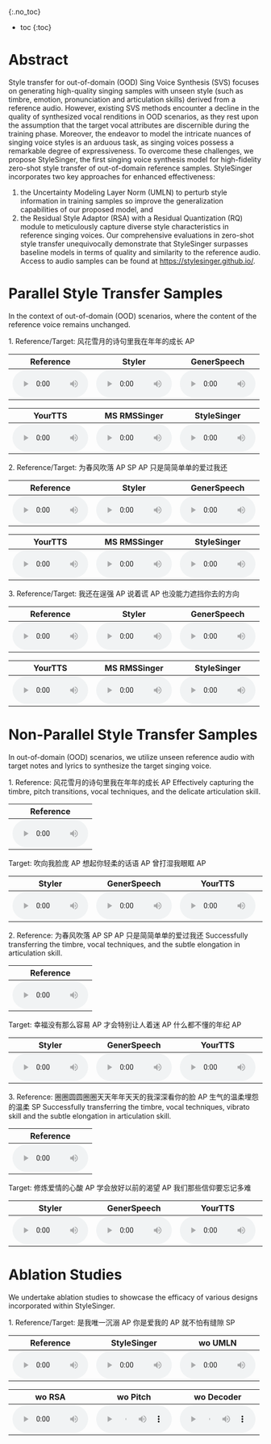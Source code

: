 {:.no_toc}
* toc
{:toc}

# Abstract

Style transfer for out-of-domain (OOD) Sing Voice Synthesis (SVS) focuses on generating high-quality singing samples with unseen style (such as timbre, emotion, pronunciation and articulation skills) derived from a reference audio.
However, existing SVS methods encounter a decline in the quality of synthesized vocal renditions in OOD scenarios, as they rest upon the assumption that the target vocal attributes are discernible during the training phase.
Moreover, the endeavor to model the intricate nuances of singing voice styles is an arduous task, as singing voices possess a remarkable degree of expressiveness.
To overcome these challenges, we propose StyleSinger, the first singing voice synthesis model for high-fidelity zero-shot style transfer of out-of-domain reference samples. 
StyleSinger incorporates two key approaches for enhanced effectiveness: 
1) the Uncertainty Modeling Layer Norm (UMLN) to perturb style information in training samples so improve  the generalization capabilities of our proposed model, and 
2) the Residual Style Adaptor (RSA) with a Residual Quantization (RQ) module to meticulously capture diverse style characteristics in reference singing voices.
Our comprehensive evaluations in zero-shot style transfer unequivocally demonstrate that StyleSinger surpasses baseline models in terms of quality and similarity to the reference audio.
Access to audio samples can be found at https://stylesinger.github.io/.

# Parallel Style Transfer Samples

In the context of out-of-domain (OOD) scenarios, where the content of the reference voice remains unchanged.

<ruby>1. Reference/Target: 风花雪月的诗句里我在年年的成长 AP</ruby>
<table style='width: 100%;'>
	<thead>
		<tr>
			<th style="text-align: center">Reference</th>
			<th style="text-align: center">Styler</th>
			<th style="text-align: center">GenerSpeech</th>
		</tr>
	</thead>
	<tbody>
		<tr>
			<td style="text-align: center"><audio controls style="width: 150px;"><source src="wavs/parallel/ref/001.wav" type="audio/wav"></audio></td>
			<td style="text-align: center"><audio controls style="width: 150px;"><source src="wavs/parallel/styler/001.wav" type="audio/wav"></audio></td>
			<td style="text-align: center"><audio controls style="width: 150px;"><source src="wavs/parallel/speech/001.wav" type="audio/wav"></audio></td>
		</tr>
	</tbody>
</table>

<table style='width: 100%;'>
	<thead>
		<tr>
      			<th style="text-align: center">YourTTS</th>
			<th style="text-align: center">MS RMSSinger</th>
			<th style="text-align: center">StyleSinger</th>
		</tr>
	</thead>
	<tbody>
		<tr>
      			<td style="text-align: center"><audio controls style="width: 150px;"><source src="wavs/parallel/yourtts/001.wav" type="audio/wav"></audio></td>
			<td style="text-align: center"><audio controls style="width: 150px;"><source src="wavs/parallel/rms/001.wav" type="audio/wav"></audio></td>
      			<td style="text-align: center"><audio controls style="width: 150px;"><source src="wavs/parallel/styesinger/001.wav" type="audio/wav"></audio></td>
		</tr>
	</tbody>
</table>

<ruby>2. Reference/Target: 为春风吹落 AP SP AP 只是简简单单的爱过我还</ruby>
<table style='width: 100%;'>
	<thead>
		<tr>
			<th style="text-align: center">Reference</th>
			<th style="text-align: center">Styler</th>
			<th style="text-align: center">GenerSpeech</th>
		</tr>
	</thead>
	<tbody>
		<tr>
			<td style="text-align: center"><audio controls style="width: 150px;"><source src="wavs/parallel/ref/002.wav" type="audio/wav"></audio></td>
			<td style="text-align: center"><audio controls style="width: 150px;"><source src="wavs/parallel/styler/002.wav" type="audio/wav"></audio></td>
			<td style="text-align: center"><audio controls style="width: 150px;"><source src="wavs/parallel/speech/002.wav" type="audio/wav"></audio></td>
		</tr>
	</tbody>
</table>

<table style='width: 100%;'>
	<thead>
		<tr>
      			<th style="text-align: center">YourTTS</th>
			<th style="text-align: center">MS RMSSinger</th>
			<th style="text-align: center">StyleSinger</th>
		</tr>
	</thead>
	<tbody>
		<tr>
      			<td style="text-align: center"><audio controls style="width: 150px;"><source src="wavs/parallel/yourtts/002.wav" type="audio/wav"></audio></td>
			<td style="text-align: center"><audio controls style="width: 150px;"><source src="wavs/parallel/rms/002.wav" type="audio/wav"></audio></td>
      			<td style="text-align: center"><audio controls style="width: 150px;"><source src="wavs/parallel/styesinger/002.wav" type="audio/wav"></audio></td>
		</tr>
	</tbody>
</table>

<ruby>3. Reference/Target: 我还在逞强 AP 说着谎 AP 也没能力遮挡你去的方向</ruby>
<table style='width: 100%;'>
	<thead>
		<tr>
			<th style="text-align: center">Reference</th>
			<th style="text-align: center">Styler</th>
			<th style="text-align: center">GenerSpeech</th>
		</tr>
	</thead>
	<tbody>
		<tr>
			<td style="text-align: center"><audio controls style="width: 150px;"><source src="wavs/parallel/ref/003.wav" type="audio/wav"></audio></td>
			<td style="text-align: center"><audio controls style="width: 150px;"><source src="wavs/parallel/styler/003.wav" type="audio/wav"></audio></td>
			<td style="text-align: center"><audio controls style="width: 150px;"><source src="wavs/parallel/speech/003.wav" type="audio/wav"></audio></td>
		</tr>
	</tbody>
</table>

<table style='width: 100%;'>
	<thead>
		<tr>
      			<th style="text-align: center">YourTTS</th>
			<th style="text-align: center">MS RMSSinger</th>
			<th style="text-align: center">StyleSinger</th>
		</tr>
	</thead>
	<tbody>
		<tr>
      			<td style="text-align: center"><audio controls style="width: 150px;"><source src="wavs/parallel/yourtts/003.wav" type="audio/wav"></audio></td>
			<td style="text-align: center"><audio controls style="width: 150px;"><source src="wavs/parallel/rms/003.wav" type="audio/wav"></audio></td>
      			<td style="text-align: center"><audio controls style="width: 150px;"><source src="wavs/parallel/styesinger/003.wav" type="audio/wav"></audio></td>
		</tr>
	</tbody>
</table>

# Non-Parallel Style Transfer Samples

In out-of-domain (OOD) scenarios, we utilize unseen reference audio with target notes and lyrics to synthesize the target singing voice. 

<ruby>1. Reference: 风花雪月的诗句里我在年年的成长 AP</ruby>
<ruby>Effectively capturing the timbre, pitch transitions, vocal techniques, and the delicate articulation skill.</ruby>
<table style='width: 100%;'>
	<thead>
		<tr>
			<th style="text-align: center">Reference</th>
		</tr>
	</thead>
	<tbody>
		<tr>
			<td style="text-align: center"><audio controls style="width: 150px;"><source src="wavs/nonparallel/ref/001.wav" type="audio/wav"></audio></td>
		</tr>
	</tbody>
</table>

<ruby>Target: 吹向我脸庞 AP 想起你轻柔的话语 AP 曾打湿我眼眶 AP</ruby>
<table style='width: 100%;'>
	<thead>
		<tr>
			<th style="text-align: center">Styler</th>
			<th style="text-align: center">GenerSpeech</th>
      			<th style="text-align: center">YourTTS</th>
			<th style="text-align: center">MS RMSSinger</th>
			<th style="text-align: center">StyleSinger</th>
		</tr>
	</thead>
	<tbody>
		<tr>
			<td style="text-align: center"><audio controls style="width: 150px;"><source src="wavs/nonparallel/styler/001.wav" type="audio/wav"></audio></td>
			<td style="text-align: center"><audio controls style="width: 150px;"><source src="wavs/nonparallel/generspeech/001.wav" type="audio/wav"></audio></td>
      			<td style="text-align: center"><audio controls style="width: 150px;"><source src="wavs/nonparallel/yourtts/001.wav" type="audio/wav"></audio></td>
			<td style="text-align: center"><audio controls style="width: 150px;"><source src="wavs/nonparallel/rmssinger/001.wav" type="audio/wav"></audio></td>
      			<td style="text-align: center"><audio controls style="width: 150px;"><source src="wavs/nonparallel/stylesinger/001.wav" type="audio/wav"></audio></td>
		</tr>
	</tbody>
</table>

<ruby>2. Reference: 为春风吹落 AP SP AP 只是简简单单的爱过我还</ruby>
<ruby>Successfully transferring the timbre, vocal techniques, and the subtle elongation in articulation skill.</ruby>
<table style='width: 100%;'>
	<thead>
		<tr>
			<th style="text-align: center">Reference</th>
		</tr>
	</thead>
	<tbody>
		<tr>
			<td style="text-align: center"><audio controls style="width: 150px;"><source src="wavs/nonparallel/ref/002.wav" type="audio/wav"></audio></td>
		</tr>
	</tbody>
</table>

<ruby>Target: 幸福没有那么容易 AP 才会特别让人着迷 AP 什么都不懂的年纪 AP</ruby>
<table style='width: 100%;'>
	<thead>
		<tr>
			<th style="text-align: center">Styler</th>
			<th style="text-align: center">GenerSpeech</th>
      			<th style="text-align: center">YourTTS</th>
			<th style="text-align: center">MS RMSSinger</th>
			<th style="text-align: center">StyleSinger</th>
		</tr>
	</thead>
	<tbody>
		<tr>
			<td style="text-align: center"><audio controls style="width: 150px;"><source src="wavs/nonparallel/styler/002.wav" type="audio/wav"></audio></td>
			<td style="text-align: center"><audio controls style="width: 150px;"><source src="wavs/nonparallel/generspeech/002.wav" type="audio/wav"></audio></td>
      			<td style="text-align: center"><audio controls style="width: 150px;"><source src="wavs/nonparallel/yourtts/002.wav" type="audio/wav"></audio></td>
			<td style="text-align: center"><audio controls style="width: 150px;"><source src="wavs/nonparallel/rmssinger/002.wav" type="audio/wav"></audio></td>
      			<td style="text-align: center"><audio controls style="width: 150px;"><source src="wavs/nonparallel/stylesinger/002.wav" type="audio/wav"></audio></td>
		</tr>
	</tbody>
</table>

<ruby>3. Reference: 圈圈圆圆圈圈天天年年天天的我深深看你的脸 AP 生气的温柔埋怨的温柔 SP</ruby>
<ruby>Successfully transferring the timbre, vocal techniques, vibrato skill and the subtle elongation in articulation skill.</ruby>
<table style='width: 100%;'>
	<thead>
		<tr>
			<th style="text-align: center">Reference</th>
		</tr>
	</thead>
	<tbody>
		<tr>
			<td style="text-align: center"><audio controls style="width: 150px;"><source src="wavs/nonparallel/ref/003.wav" type="audio/wav"></audio></td>
		</tr>
	</tbody>
</table>

<ruby>Target: 修炼爱情的心酸 AP 学会放好以前的渴望 AP 我们那些信仰要忘记多难</ruby>
<table style='width: 100%;'>
	<thead>
		<tr>
			<th style="text-align: center">Styler</th>
			<th style="text-align: center">GenerSpeech</th>
      			<th style="text-align: center">YourTTS</th>
			<th style="text-align: center">MS RMSSinger</th>
			<th style="text-align: center">StyleSinger</th>
		</tr>
	</thead>
	<tbody>
		<tr>
			<td style="text-align: center"><audio controls style="width: 150px;"><source src="wavs/nonparallel/styler/003.wav" type="audio/wav"></audio></td>
			<td style="text-align: center"><audio controls style="width: 150px;"><source src="wavs/nonparallel/generspeech/003.wav" type="audio/wav"></audio></td>
      			<td style="text-align: center"><audio controls style="width: 150px;"><source src="wavs/nonparallel/yourtts/003.wav" type="audio/wav"></audio></td>
			<td style="text-align: center"><audio controls style="width: 150px;"><source src="wavs/nonparallel/rmssinger/003.wav" type="audio/wav"></audio></td>
      			<td style="text-align: center"><audio controls style="width: 150px;"><source src="wavs/nonparallel/stylesinger/003.wav" type="audio/wav"></audio></td>
		</tr>
	</tbody>
</table>

# Ablation Studies

We undertake ablation studies to showcase the efficacy of various designs incorporated within StyleSinger.

<ruby>1. Reference/Target: 是我唯一沉溺 AP 你是爱我的 AP 就不怕有缝隙 SP</ruby>
<table style='width: 100%;'>
	<thead>
		<tr>
			<th style="text-align: center">Reference</th>
			<th style="text-align: center">StyleSinger</th>
			<th style="text-align: center">wo UMLN</th>
		</tr>
	</thead>
	<tbody>
		<tr>
			<td style="text-align: center"><audio controls style="width: 150px;"><source src="wavs/ablation/ref/001.wav" type="audio/wav"></audio></td>
			<td style="text-align: center"><audio controls style="width: 150px;"><source src="wavs/ablation/stylesinger/001.wav" type="audio/wav"></audio></td>
			<td style="text-align: center"><audio controls style="width: 150px;"><source src="wavs/ablation/wo umln/001.wav" type="audio/wav"></audio></td>
		</tr>
	</tbody>
</table>

<table style='width: 100%;'>
	<thead>
		<tr>
      			<th style="text-align: center">wo RSA</th>
			<th style="text-align: center">wo Pitch</th>
			<th style="text-align: center">wo Decoder</th>
		</tr>
	</thead>
	<tbody>
		<tr>
      			<td style="text-align: center"><audio controls style="width: 150px;"><source src="wavs/ablation/wo dsa/001.wav" type="audio/wav"></audio></td>
			<td style="text-align: center"><audio controls style="width: 150px;"><source src="wavs/ablation/wo ppdp/001.wav" type="audio/wav"></audio></td>
      			<td style="text-align: center"><audio controls style="width: 150px;"><source src="wavs/ablation/wo decoder/001.wav" type="audio/wav"></audio></td>
		</tr>
	</tbody>
</table>
